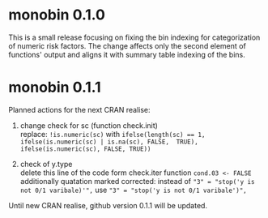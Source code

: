 # monobin 0.1.0
This is a small release focusing on fixing the bin indexing for categorization of numeric risk factors. 
The change affects only the second element of functions' output and aligns it with summary table indexing of the bins. 

# monobin 0.1.1
Planned actions for the next CRAN realise:<br/>
1. change check for sc (function check.init)<br/>
  replace: ```!is.numeric(sc)``` with ```ifelse(length(sc) == 1, ifelse(is.numeric(sc) | is.na(sc), FALSE,  TRUE), ifelse(is.numeric(sc), FALSE, TRUE))```

2. check of y.type<br/>
   delete this line of the code form check.iter function ```cond.03 <- FALSE```<br/>
   additionally quatation marked corrected: instead of ``"3" = "stop('y is not 0/1 varibale)'",`` use ```"3" = "stop('y is not 0/1 varibale')",```<br/>
   
 Until new CRAN realise, github version 0.1.1 will be updated.
